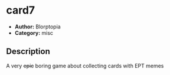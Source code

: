 # card7

- **Author:** Blorptopia
- **Category:** misc

## Description

A very <del>epic</del> boring game about collecting cards with EPT memes